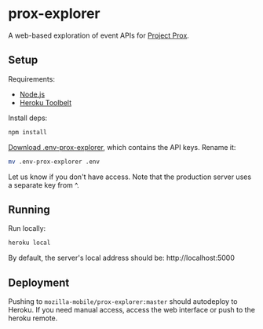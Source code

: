 # prox-explorer

A web-based exploration of event APIs for [Project Prox][prox].

## Setup

Requirements:
* [Node.js](http://nodejs.org/)
* [Heroku Toolbelt](https://toolbelt.heroku.com/)

Install deps:
```sh
npm install
```

[Download .env-prox-explorer][.env], which contains the API keys. Rename it:
```sh
mv .env-prox-explorer .env
```

Let us know if you don't have access. Note that the production server uses a
separate key from ^.

## Running
Run locally:
```sh
heroku local
```

By default, the server's local address should be: http://localhost:5000

## Deployment
Pushing to `mozilla-mobile/prox-explorer:master` should autodeploy to Heroku.
If you need manual access, access the web interface or push to the heroku
remote.

[.env]: https://drive.google.com/a/mozilla.com/file/d/0B1U7M7wyeYhFNERndHdHYTFZLTA/view?usp=sharing
[prox]: https://github.com/mozilla-mobile/prox

